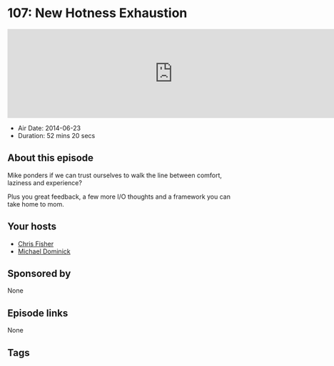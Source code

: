 # 107: New Hotness Exhaustion

<iframe src="https://player.fireside.fm/v2/MLf2ZzhC+CL6AVSyY?theme=dark" width="740" height="200" frameborder="0" scrolling="no"></iframe>

* Air Date: 2014-06-23
* Duration: 52 mins 20 secs

## About this episode

Mike ponders if we can trust ourselves to walk the line between comfort, laziness and experience? 

Plus you great feedback, a few more I/O thoughts and a framework you can take home to mom.

## Your hosts
* [Chris Fisher](https://coder.show/hosts/chrislas)
* [Michael Dominick](https://coder.show/hosts/michael)

## Sponsored by

None



## Episode links

None



## Tags

